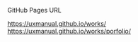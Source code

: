 GitHub Pages URL

https://uxmanual.github.io/works/ 
<br>
https://uxmanual.github.io/works/porfolio/
